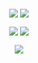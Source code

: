 <p align="center">
  <img src="https://img.shields.io/badge/Profile-Xeneht-blue.svg?style=flat&logo=github" />
  <img src="https://komarev.com/ghpvc/?username=xeneht&color=FE428E&style=flat" />
</p>
<p align="center">
  <img src="https://github-readme-stats.vercel.app/api?username=xeneht&show_icons=true&theme=radical&hide_border=true&border_radius=15" />
  <img src="https://github-readme-stats.vercel.app/api/top-langs/?username=xeneht&theme=radical&hide_border=true&border_radius=10&layout=compact" />
</p>
<p align="center">
  <a href="https://discord.com/users/725443975825063996">
    <img src="https://discord.c99.nl/widget/theme-3/725443975825063996.png" />
  </a>
</p>
